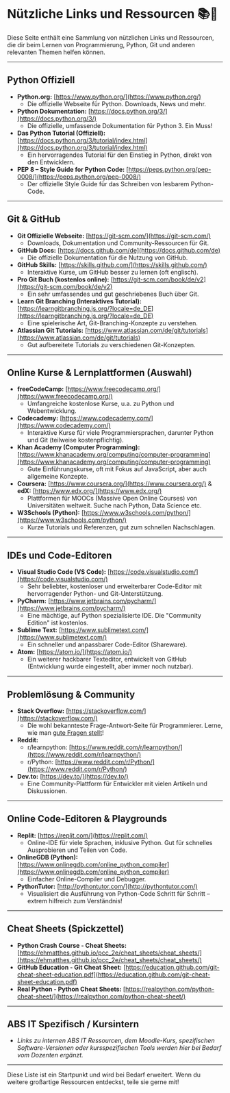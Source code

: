 # Nützliche Links und Ressourcen 📚🔗

Diese Seite enthält eine Sammlung von nützlichen Links und Ressourcen, die dir beim Lernen von Programmierung, Python, Git und anderen relevanten Themen helfen können.

---
## Python Offiziell

* **Python.org:** [https://www.python.org/](https://www.python.org/)
    * Die offizielle Webseite für Python. Downloads, News und mehr.
* **Python Dokumentation:** [https://docs.python.org/3/](https://docs.python.org/3/)
    * Die offizielle, umfassende Dokumentation für Python 3. Ein Muss!
* **Das Python Tutorial (Offiziell):** [https://docs.python.org/3/tutorial/index.html](https://docs.python.org/3/tutorial/index.html)
    * Ein hervorragendes Tutorial für den Einstieg in Python, direkt von den Entwicklern.
* **PEP 8 – Style Guide for Python Code:** [https://peps.python.org/pep-0008/](https://peps.python.org/pep-0008/)
    * Der offizielle Style Guide für das Schreiben von lesbarem Python-Code.

---
## Git & GitHub

* **Git Offizielle Webseite:** [https://git-scm.com/](https://git-scm.com/)
    * Downloads, Dokumentation und Community-Ressourcen für Git.
* **GitHub Docs:** [https://docs.github.com/de](https://docs.github.com/de)
    * Die offizielle Dokumentation für die Nutzung von GitHub.
* **GitHub Skills:** [https://skills.github.com/](https://skills.github.com/)
    * Interaktive Kurse, um GitHub besser zu lernen (oft englisch).
* **Pro Git Buch (kostenlos online):** [https://git-scm.com/book/de/v2](https://git-scm.com/book/de/v2)
    * Ein sehr umfassendes und gut geschriebenes Buch über Git.
* **Learn Git Branching (Interaktives Tutorial):** [https://learngitbranching.js.org/?locale=de_DE](https://learngitbranching.js.org/?locale=de_DE)
    * Eine spielerische Art, Git-Branching-Konzepte zu verstehen.
* **Atlassian Git Tutorials:** [https://www.atlassian.com/de/git/tutorials](https://www.atlassian.com/de/git/tutorials)
    * Gut aufbereitete Tutorials zu verschiedenen Git-Konzepten.

---
## Online Kurse & Lernplattformen (Auswahl)

* **freeCodeCamp:** [https://www.freecodecamp.org/](https://www.freecodecamp.org/)
    * Umfangreiche kostenlose Kurse, u.a. zu Python und Webentwicklung.
* **Codecademy:** [https://www.codecademy.com/](https://www.codecademy.com/)
    * Interaktive Kurse für viele Programmiersprachen, darunter Python und Git (teilweise kostenpflichtig).
* **Khan Academy (Computer Programming):** [https://www.khanacademy.org/computing/computer-programming](https://www.khanacademy.org/computing/computer-programming)
    * Gute Einführungskurse, oft mit Fokus auf JavaScript, aber auch allgemeine Konzepte.
* **Coursera:** [https://www.coursera.org/](https://www.coursera.org/) & **edX:** [https://www.edx.org/](https://www.edx.org/)
    * Plattformen für MOOCs (Massive Open Online Courses) von Universitäten weltweit. Suche nach Python, Data Science etc.
* **W3Schools (Python):** [https://www.w3schools.com/python/](https://www.w3schools.com/python/)
    * Kurze Tutorials und Referenzen, gut zum schnellen Nachschlagen.

---
## IDEs und Code-Editoren

* **Visual Studio Code (VS Code):** [https://code.visualstudio.com/](https://code.visualstudio.com/)
    * Sehr beliebter, kostenloser und erweiterbarer Code-Editor mit hervorragender Python- und Git-Unterstützung.
* **PyCharm:** [https://www.jetbrains.com/pycharm/](https://www.jetbrains.com/pycharm/)
    * Eine mächtige, auf Python spezialisierte IDE. Die "Community Edition" ist kostenlos.
* **Sublime Text:** [https://www.sublimetext.com/](https://www.sublimetext.com/)
    * Ein schneller und anpassbarer Code-Editor (Shareware).
* **Atom:** [https://atom.io/](https://atom.io/)
    * Ein weiterer hackbarer Texteditor, entwickelt von GitHub (Entwicklung wurde eingestellt, aber immer noch nutzbar).

---
## Problemlösung & Community

* **Stack Overflow:** [https://stackoverflow.com/](https://stackoverflow.com/)
    * Die wohl bekannteste Frage-Antwort-Seite für Programmierer. Lerne, wie man [gute Fragen stellt](https://stackoverflow.com/help/how-to-ask)!
* **Reddit:**
    * r/learnpython: [https://www.reddit.com/r/learnpython/](https://www.reddit.com/r/learnpython/)
    * r/Python: [https://www.reddit.com/r/Python/](https://www.reddit.com/r/Python/)
* **Dev.to:** [https://dev.to/](https://dev.to/)
    * Eine Community-Plattform für Entwickler mit vielen Artikeln und Diskussionen.

---
## Online Code-Editoren & Playgrounds

* **Replit:** [https://replit.com/](https://replit.com/)
    * Online-IDE für viele Sprachen, inklusive Python. Gut für schnelles Ausprobieren und Teilen von Code.
* **OnlineGDB (Python):** [https://www.onlinegdb.com/online_python_compiler](https://www.onlinegdb.com/online_python_compiler)
    * Einfacher Online-Compiler und Debugger.
* **PythonTutor:** [http://pythontutor.com/](http://pythontutor.com/)
    * Visualisiert die Ausführung von Python-Code Schritt für Schritt – extrem hilfreich zum Verständnis!

---
## Cheat Sheets (Spickzettel)

* **Python Crash Course - Cheat Sheets:** [https://ehmatthes.github.io/pcc_2e/cheat_sheets/cheat_sheets/](https://ehmatthes.github.io/pcc_2e/cheat_sheets/cheat_sheets/)
* **GitHub Education - Git Cheat Sheet:** [https://education.github.com/git-cheat-sheet-education.pdf](https://education.github.com/git-cheat-sheet-education.pdf)
* **Real Python - Python Cheat Sheets:** [https://realpython.com/python-cheat-sheet/](https://realpython.com/python-cheat-sheet/)

---
## ABS IT Spezifisch / Kursintern

* *Links zu internen ABS IT Ressourcen, dem Moodle-Kurs, spezifischen Software-Versionen oder kursspezifischen Tools werden hier bei Bedarf vom Dozenten ergänzt.*

---

Diese Liste ist ein Startpunkt und wird bei Bedarf erweitert. Wenn du weitere großartige Ressourcen entdeckst, teile sie gerne mit!